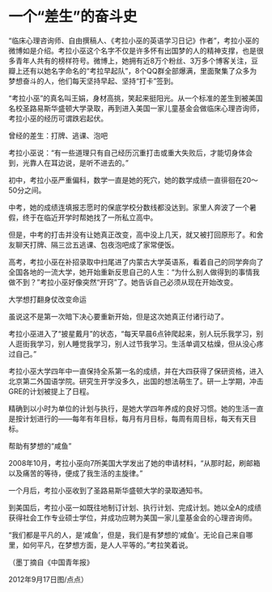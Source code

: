 # 一个“差生”的奋斗史

“临床心理咨询师、自由撰稿人、《考拉小巫的英语学习日记》作者”，考拉小巫的微博如是介绍。考拉小巫这个名字不仅是许多怀有出国梦的人的精神支撑，也是很多青年人共有的榜样符号。微博上，她拥有近8万个粉丝、3万多个博客关注，豆瓣上还有以她名字命名的“考拉早起队”，8个QQ群全部爆满，里面聚集了众多为梦想奋斗的人，他们每天坚持早起、坚持“打卡”签到。

“考拉小巫”的真名叫王娟，身材高挑，笑起来挺阳光。从一个标准的差生到被美国名校圣路易斯华盛顿大学录取，再到进入美国一家儿童基金会做临床心理咨询师，考拉小巫的经历可谓跌宕起伏。

曾经的差生：打牌、逃课、泡吧

考拉小巫说：“有一些道理只有自己经历沉重打击或重大失败后，才能切身体会到，光靠人在耳边说，是听不进去的。”

初中，考拉小巫严重偏科，数学一直是她的死穴，她的数学成绩一直徘徊在20～50分之间。

中考，她的成绩连填报志愿时的保底学校分数线都没达到。家里人奔波了一个暑假，终于在临近开学时帮她找了一所私立高中。

但是，中考的打击并没有让她真正改变，高中没上几天，就又被打回原形了。和舍友聊天打牌、隔三岔五逃课、包夜泡吧成了家常便饭。

高考，考拉小巫在补招录取中扫尾进了内蒙古大学英语系，看着自己的同学奔向了全国各地的一流大学，她开始重新反思自己的人生：“为什么别人做得到的事情我做不到？”考拉小巫好像突然“开窍”了。她告诉自己必须从现在开始改变。

大学想打翻身仗改变命运

虽说这不是第一次暗下决心要重新开始，但是这次她真正付诸行动了。

考拉小巫进入了“披星戴月”的状态，“每天早晨6点钟爬起来，别人玩乐我学习，别人逛街我学习，别人睡觉我学习，别人过节我学习。生活单调又枯燥，但从没心疼过自己。”

考拉小巫大学四年中一直保持全系第一名的成绩，并在大四获得了保研资格，进入北京第二外国语学院。研究生开学没多久，出国的想法萌生了。研一上学期，冲击GRE的计划被提上了日程。

精确到以小时为单位的计划与执行，是她大学四年养成的良好习惯。她的生活一直是按计划进行的——每年有年目标，每月有月目标，每周有周目标，每天有天目标。

帮助有梦想的“咸鱼”

2008年10月，考拉小巫向7所美国大学发出了她的申请材料，“从那时起，刷邮箱以及痛苦的等待，便成了我生活的主旋律。”

一个月后，考拉小巫收到了圣路易斯华盛顿大学的录取通知书。

到美国后，考拉小巫一如既往地制订计划、执行计划、完成计划。她以全A的成绩获得社会工作专业硕士学位，并成功应聘为美国一家儿童基金会的心理咨询师。

“我们都是平凡的人，是‘咸鱼’，但是，我们是有梦想的‘咸鱼’。无论自己来自哪里，如何平凡，在梦想方面，是人人平等的。”考拉笑着说。

（墨丁摘自《中国青年报》

2012年9月17日图/点点）